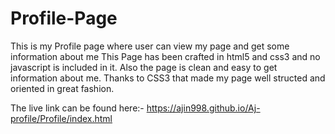 # Profile-Page

This is my Profile page where user can view my page and get some information about me
This Page has been crafted in html5 and css3 and no javascript is included in it.
Also the page is clean and easy to get information about me.
Thanks to CSS3 that made my page well structed and oriented in great fashion.

The live link can be found here:-  https://ajin998.github.io/Aj-profile/Profile/index.html
